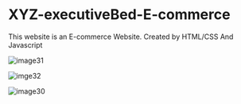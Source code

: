 # XYZ-executiveBed-E-commerce
This website is an E-commerce Website.
Created by HTML/CSS And Javascript

![image31](https://user-images.githubusercontent.com/48757806/146118279-65483479-efce-41ec-a8cd-036861b8fae4.PNG)

![imge32](https://user-images.githubusercontent.com/48757806/146118285-b864965d-c734-4572-8bff-9136f4a47e54.PNG)

![image30](https://user-images.githubusercontent.com/48757806/146118292-46b15d58-531f-4fc2-a77d-7845e4f28491.PNG)
